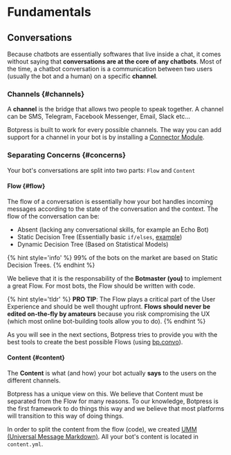 # Fundamentals

## Conversations

Because chatbots are essentially softwares that live inside a chat, it comes without saying that **conversations are at the core of any chatbots**. Most of the time, a chatbot conversation is a communication between two users (usually the bot and a human) on a specific **channel**.

### Channels {#channels}

A **channel** is the bridge that allows two people to speak together. A channel can be SMS, Telegram, Facebook Messenger, Email, Slack etc...

Botpress is built to work for every possible channels. The way you can add support for a channel in your bot is by installing a [Connector Module](./modules.md#connectors).

### Separating Concerns {#concerns}

Your bot's conversations are split into two parts: `Flow` and `Content`

#### Flow {#flow}

The flow of a conversation is essentially how your bot handles incoming messages according to the state of the conversation and the context. The flow of the conversation can be:

- Absent (lacking any conversational skills, for example an Echo Bot)
- Static Decision Tree (Essentially basic `if/elses`, [example](https://chatbotsmagazine.com/design-framework-for-chatbots-aa27060c4ea3))
- Dynamic Decision Tree (Based on Statistical Models)

{% hint style='info' %}
99% of the bots on the market are based on Static Decision Trees.
{% endhint %}

We believe that it is the responsability of the **Botmaster (you)** to implement a great Flow. For most bots, the Flow should be written with code.

{% hint style='tldr' %}
**PRO TIP**: The Flow plays a critical part of the User Experience and should be well thought upfront. **Flows should never be edited on-the-fly by amateurs** because you risk compromising the UX (which most online bot-building tools allow you to do).
{% endhint %}

As you will see in the next sections, Botpress tries to provide you with the best tools to create the best possible Flows (using [bp.convo](./flow.md)).

#### Content {#content}

The **Content** is what (and how) your bot actually **says** to the users on the different channels.

Botpress has a unique view on this. We believe that Content must be separated from the Flow for many reasons. To our knowledge, Botpress is the first framework to do things this way and we believe that most platforms will transition to this way of doing things.

In order to split the content from the flow (code), we created [UMM (Universal Message Markdown)](./flow.md). All your bot's content is located in `content.yml`.